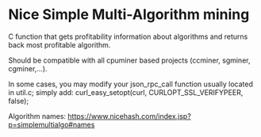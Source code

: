 # Nice Simple Multi-Algorithm mining

C function that gets profitability information about algorithms and returns back most profitable algorithm.

Should be compatible with all cpuminer based projects (ccminer, sgminer, cgminer,...).

In some cases, you may modify your json_rpc_call function usually located in util.c; simply add:
curl_easy_setopt(curl, CURLOPT_SSL_VERIFYPEER, false);

Algorithm names: https://www.nicehash.com/index.jsp?p=simplemultialgo#names